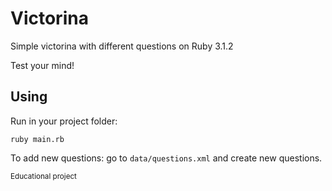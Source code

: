 # Victorina
Simple victorina with different questions on Ruby 3.1.2

Test your mind!

## Using

Run in your project folder:
```
ruby main.rb
```

To add new questions: go to `data/questions.xml` and create new questions.

<sub>Educational project</sub>

